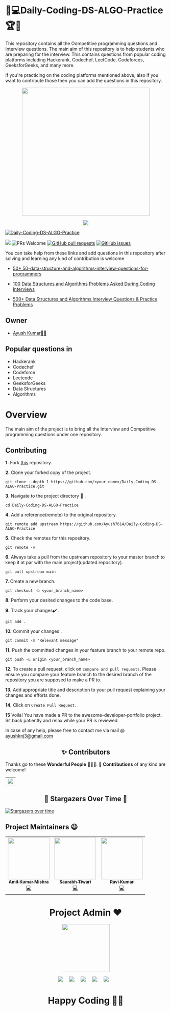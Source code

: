 # 🎯💻Daily-Coding-DS-ALGO-Practice🏆🏅

This repository contains all the Oompetitive programming questions and Interview questions. The main aim of this repository is to help students who are preparing for the interview. This contains questions from popular coding platforms including Hackerank, Codechef, LeetCode, Codeforces, GeeksforGeeks, and many more.

If you're practicing on the coding platforms mentioned above, also if you want to contribute those then you can add the questions in this repository.

 <p align="center">
    <a href="https://github.com/Ayush7614"><img src="https://github.com/Ayush7614/Daily-Coding-DS-ALGO-Practice/blob/main/images/manufacturetocat.png" width=400px, height=400px 
 </a> 
</p>
	
<p align="center">
   <img src="https://readme-typing-svg.herokuapp.com?color=45ffaa&size=40&width=900&height=80&lines=Welcome-to-Daily-Coding-DS-ALGO-Practice"/>
</p>





![Daily-Coding-DS-ALGO-Practice](https://socialify.git.ci/Ayush7614/Daily-Coding-DS-ALGO-Practice/image?forks=1&issues=1&language=1&owner=1&pattern=Brick%20Wall&pulls=1&stargazers=1&theme=Dark)

<a href="https://github.com/Ayush7614/Daily-Coding-DS-ALGO-Practice/blob/master/LICENSE" target="_blank"><img src="https://img.shields.io/github/license/Ayush7614/Daily-Coding-DS-ALGO-Practice?style=for-the-badge" /></a> <img src="https://img.shields.io/badge/PRs-welcome-brightgreen.svg?style=for-the-badge" alt="PRs Welcome" /> <a href="https://github.com/Ayush7614/Daily-Coding-DS-ALGO-Practice/pulls" target="_blank"><img alt="GitHub pull requests" src="https://img.shields.io/github/issues-pr/Ayush7614/Daily-Coding-DS-ALGO-Practice?style=for-the-badge" /></a> <a href="https://github.com/Ayush7614/Daily-Coding-DS-ALGO-Practice/issues" target="_blank"><img alt="GitHub issues" src="https://img.shields.io/github/issues/Ayush7614/Daily-Coding-DS-ALGO-Practice?style=for-the-badge" /></a> 


You can take help from these links and add questions in this repository after solving and learning any kind of contribution is welcome

* [50+ 50-data-structure-and-algorithms-interview-questions-for-programmers](https://hackernoon.com/50-data-structure-and-algorithms-interview-questions-for-programmers-b4b1ac61f5b0)

* [100 Data Structures and Algorithms Problems Asked During Coding Interviews](https://medium.com/afteracademy/100-data-structures-and-algorithms-problems-asked-during-coding-interviews-269391b8ff8)

* [500+ Data Structures and Algorithms Interview Questions & Practice Problems](https://blog.usejournal.com/500-data-structures-and-algorithms-practice-problems-35afe8a1e222)

## Owner

* [Ayush Kumar👨‍💻](https://github.com/Ayush7614)

## Popular questions in

- Hackerank
- Codechef
- Codeforce
- Leetcode
- GeeksforGeeks
- Data Structures
- Algorithms

# Overview

The main aim of the project is to bring all the Interview and Competitive programming questions under one repository.

## Contributing

**1.**  Fork [this](https://github.com/Ayush7614/Daily-Coding-DS-ALGO-Practice.git) repository.

**2.**  Clone your forked copy of the project.

```
git clone --depth 1 https://github.com/<your_name>/Daily-Coding-DS-ALGO-Practice.git
```

**3.** Navigate to the project directory :file_folder: .

```
cd Daily-Coding-DS-ALGO-Practice
```

**4.** Add a reference(remote) to the original repository.

```
git remote add upstream https://github.com/Ayush7614/Daily-Coding-DS-ALGO-Practice
```

**5.** Check the remotes for this repository.
```
git remote -v
```

**6.** Always take a pull from the upstream repository to your master branch to keep it at par with the main project(updated repository).

```
git pull upstream main
```

**7.** Create a new branch.

```
git checkout -b <your_branch_name>
```

**8.** Perform your desired changes to the code base.


**9.** Track your changes:heavy_check_mark: .

```
git add . 
```

**10.** Commit your changes .

```
git commit -m "Relevant message"
```

**11.** Push the committed changes in your feature branch to your remote repo.
```
git push -u origin <your_branch_name>
```

**12.** To create a pull request, click on `compare and pull requests`. Please ensure you compare your feature branch to the desired branch of the repository you are supposed to make a PR to.


**13.** Add appropriate title and description to your pull request explaining your changes and efforts done.


**14.** Click on `Create Pull Request`.


**15** Voila! You have made a PR to the awesome-developer-portfolio project. Sit back patiently and relax while your PR is reviewed. 

 In case of any help, please free to contact me via mail @ ayushknj3@gmail.com
 
<h2 align=center> ✨ Contributors </h2>


Thanks go to these **Wonderful People** 👨🏻‍💻:      🚀 **Contributions** of any kind are welcome! 

<table>
	<tr>
		 <td>
  <a href="https://github.com/Ayush7614/Daily-Coding-DS-ALGO-Practice/graphs/contributors">
  <img src="https://contrib.rocks/image?repo=Ayush7614/Daily-Coding-DS-ALGO-Practice" />
  </a>
		</td>
	</tr>
</table>


<h2 align=center> 🌟 Stargazers Over Time 🌟 </h2>

[![Stargazers over time](https://starchart.cc/Ayush7614/Daily-Coding-DS-ALGO-Practice.svg)](https://starchart.cc/Ayush7614/Daily-Coding-DS-ALGO-Practice)
	
## Project Maintainers 😃

<table>
  <tbody><tr>
    <td align="center"><a href="https://github.com/Amit366"><img alt="" src="https://avatars.githubusercontent.com/u/60662775?v=4" width="130px;"><br><sub><b>
 Amit Kumar Mishra </b></sub></a><br><a href="https://github.com/Ayush7614/Daily-Coding-DS-ALGO-Practice/commits?author=Amit366" title="Code">💻 </a></td></a></td>
    <td align="center"><a href="https://github.com/Saurabh4626"><img alt="" src="https://avatars.githubusercontent.com/u/60349103?v=4" width="130px;"><br><sub><b>
 Saurabh Tiwari </b></sub></a><br><a href="https://github.com/Ayush7614/Daily-Coding-DS-ALGO-Practice/commits?author=Saurabh4626" title="Code">💻 </a></td></a></td>
     <td align="center"><a href="https://github.com/ravikr126"><img alt="" src="https://avatars.githubusercontent.com/u/53082978?v=4" width="130px;"><br><sub><b>
 Ravi Kumar </b></sub></a><br><a href="https://github.com/Ayush7614/Daily-Coding-DS-ALGO-Practice/commits?author=ravikr126" title="Code">💻 </a></td></a></td>
  </tr>
</tbody></table>

	

<h1 align=center> Project Admin ❤️ </h1>
<p align="center">
  <a href="https://github.com/Ayush7614"><img src="https://avatars.githubusercontent.com/u/67006255?s=400&u=c0e16c3bba31328a028cfcca4b1fa7599509f905&v=4" width=150px height=150px /></a> 
    
<p align="center">
  <a target="_blank"href="https://www.linkedin.com/in/ayush-kumar-%F0%9F%87%AE%F0%9F%87%B3-984443191/"><img src="https://img.shields.io/badge/linkedin-%230077B5.svg?&style=for-the-badge&logo=linkedin&logoColor=white" /></a>&nbsp;&nbsp;&nbsp;&nbsp;
  <a target="_blank"href="https://twitter.com/AyushKu38757918"><img src="https://img.shields.io/badge/twitter-%231DA1F2.svg?&style=for-the-badge&logo=twitter&logoColor=white" /></a>&nbsp;&nbsp;&nbsp;&nbsp;
  <a href="mailto:ayushknj3@gmail.com?subject=Hello%20Harsh,%20From%20Github"><img src="https://img.shields.io/badge/gmail-%23D14836.svg?&style=for-the-badge&logo=gmail&logoColor=white" /></a>&nbsp;&nbsp;&nbsp;&nbsp;
  <a href="https://www.instagram.com/ayush_msdian/"><img src="https://img.shields.io/badge/instagram-%23D14836.svg?&style=for-the-badge&logo=instagram&logoColor=pink" /></a>&nbsp;&nbsp;&nbsp;&nbsp;
  <a href="https://Ayush7614.hashnode.dev/"><img src="https://img.shields.io/badge/hashnode-%27D1203.svg?&style=for-the-badge&logo=hashnode&logoColor=blue" /></a>&nbsp;&nbsp;&nbsp;&nbsp;
</p>


<h1 align=center>Happy Coding 👨‍💻 </h1>
